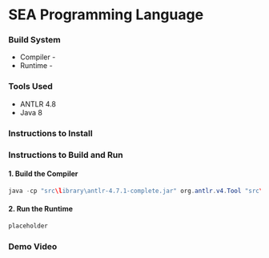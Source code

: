 # SEA Programming Language

### Build System
* Compiler - 
* Runtime -

### Tools Used
* ANTLR 4.8
* Java 8

### Instructions to Install

### Instructions to Build and Run

#### 1. Build the Compiler
```java
java -cp "src\library\antlr-4.7.1-complete.jar" org.antlr.v4.Tool "src\SEALang.g4"
```

#### 2. Run the Runtime
```java
placeholder
```

### Demo Video
